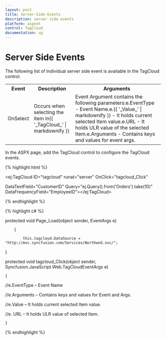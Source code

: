 ```yaml
---
layout: post
title: Server-Side-Events
description: server side events
platform: aspnet
control: TagCloud
documentation: ug
---
```


# Server Side Events

The following list of Individual server side event is available in the TagCloud control.

<table>
<tr>
<th>
Event</th><th>
Description</th><th>
Arguments</th></tr>
<tr>
<td>
OnSelect</td><td>
Occurs when selecting the item in{{ '_TagCloud_' | markdownify }}</td><td>
Event Argument contains the following parameters:e.EventType - Event Name.e.{{ '_Value_' | markdownify }} - It holds current selected Item value.e.URL - It holds ULR value of the selected Item.e.Arguments - Contains keys and values for event args.</td></tr>
</table>
In the ASPX page, add the TagCloud control to configure the TagCloud events.

{% highlight html %}



<ej:TagCloud ID="tagcloud" runat="server" OnClick="tagcloud_Click"

 DataTextField="CustomerID" Query="ej.Query().from('Orders').take(10)" DataFrequencyField="EmployeeID"></ej:TagCloud>





{% endhighlight %}



{% highlight c# %}



protected void Page_Load(object sender, EventArgs e)

        {

            this.tagcloud.DataSource = "http://mvc.syncfusion.com/Services/Northwnd.svc/";

  }



protected void tagcloud_Click(object sender, Syncfusion.JavaScript.Web.TagCloudEventArgs e)

    {

//e.EventType – Event Name

//e.Arguments – Contains keys and values for Event and Args.

//e.Value – It holds current selected Item value.

//e. URL – It holds ULR value of selected Item.

    }



{% endhighlight %}



